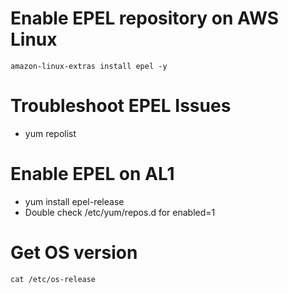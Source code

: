 # Enable EPEL repository on AWS Linux
```amazon-linux-extras install epel -y```

# Troubleshoot EPEL Issues
* yum repolist

# Enable EPEL on AL1 
* yum install epel-release
* Double check /etc/yum/repos.d for enabled=1

# Get OS version
```cat /etc/os-release```